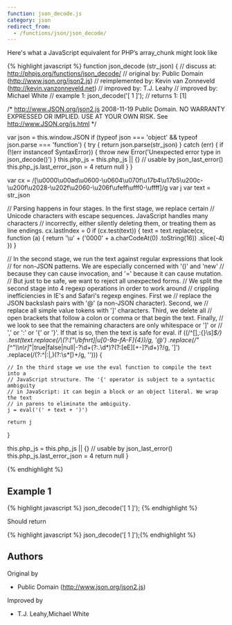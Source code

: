 ```yaml
---
function: json_decode.js
category: json
redirect_from:
  - /functions/json/json_decode/
---
```


<!-- WARNING! This file is auto generated by `npm run web:inject`, do not edit by hand -->

Here's what a JavaScript equivalent for PHP’s array_chunk might look like

{% highlight javascript %}
function json_decode (str_json) {
  //       discuss at: http://phpjs.org/functions/json_decode/
  //      original by: Public Domain (http://www.json.org/json2.js)
  // reimplemented by: Kevin van Zonneveld (http://kevin.vanzonneveld.net)
  //      improved by: T.J. Leahy
  //      improved by: Michael White
  //        example 1: json_decode('[ 1 ]');
  //        returns 1: [1]

  /*
        http://www.JSON.org/json2.js
        2008-11-19
        Public Domain.
        NO WARRANTY EXPRESSED OR IMPLIED. USE AT YOUR OWN RISK.
        See http://www.JSON.org/js.html
      */

  var json = this.window.JSON
  if (typeof json === 'object' && typeof json.parse === 'function') {
    try {
      return json.parse(str_json)
    } catch (err) {
      if (!(err instanceof SyntaxError)) {
        throw new Error('Unexpected error type in json_decode()')
      }
      this.php_js = this.php_js || {}
      // usable by json_last_error()
      this.php_js.last_error_json = 4
      return null
    }
  }

  var cx = /[\u0000\u00ad\u0600-\u0604\u070f\u17b4\u17b5\u200c-\u200f\u2028-\u202f\u2060-\u206f\ufeff\ufff0-\uffff]/g
  var j
  var text = str_json

  // Parsing happens in four stages. In the first stage, we replace certain
  // Unicode characters with escape sequences. JavaScript handles many characters
  // incorrectly, either silently deleting them, or treating them as line endings.
  cx.lastIndex = 0
  if (cx.test(text)) {
    text = text.replace(cx, function (a) {
      return '\\u' + ('0000' + a.charCodeAt(0)
          .toString(16))
        .slice(-4)
    })
  }

  // In the second stage, we run the text against regular expressions that look
  // for non-JSON patterns. We are especially concerned with '()' and 'new'
  // because they can cause invocation, and '=' because it can cause mutation.
  // But just to be safe, we want to reject all unexpected forms.
  // We split the second stage into 4 regexp operations in order to work around
  // crippling inefficiencies in IE's and Safari's regexp engines. First we
  // replace the JSON backslash pairs with '@' (a non-JSON character). Second, we
  // replace all simple value tokens with ']' characters. Third, we delete all
  // open brackets that follow a colon or comma or that begin the text. Finally,
  // we look to see that the remaining characters are only whitespace or ']' or
  // ',' or ':' or '{' or '}'. If that is so, then the text is safe for eval.
  if ((/^[\],:{}\s]*$/)
    .test(text.replace(/\\(?:["\\\/bfnrt]|u[0-9a-fA-F]{4})/g, '@')
      .replace(/"[^"\\\n\r]*"|true|false|null|-?\d+(?:\.\d*)?(?:[eE][+\-]?\d+)?/g, ']')
      .replace(/(?:^|:|,)(?:\s*\[)+/g, ''))) {

    // In the third stage we use the eval function to compile the text into a
    // JavaScript structure. The '{' operator is subject to a syntactic ambiguity
    // in JavaScript: it can begin a block or an object literal. We wrap the text
    // in parens to eliminate the ambiguity.
    j = eval('(' + text + ')')

    return j
  }

  this.php_js = this.php_js || {}
  // usable by json_last_error()
  this.php_js.last_error_json = 4
  return null
}

{% endhighlight %}

## Example 1

{% highlight javascript %}
json_decode('[ 1 ]');
{% endhighlight %}

Should return

{% highlight javascript %}
json_decode('[ 1 ]');{% endhighlight %}


## Authors


Original by

- Public Domain (http://www.json.org/json2.js)


Improved by

- T.J. Leahy,Michael White

